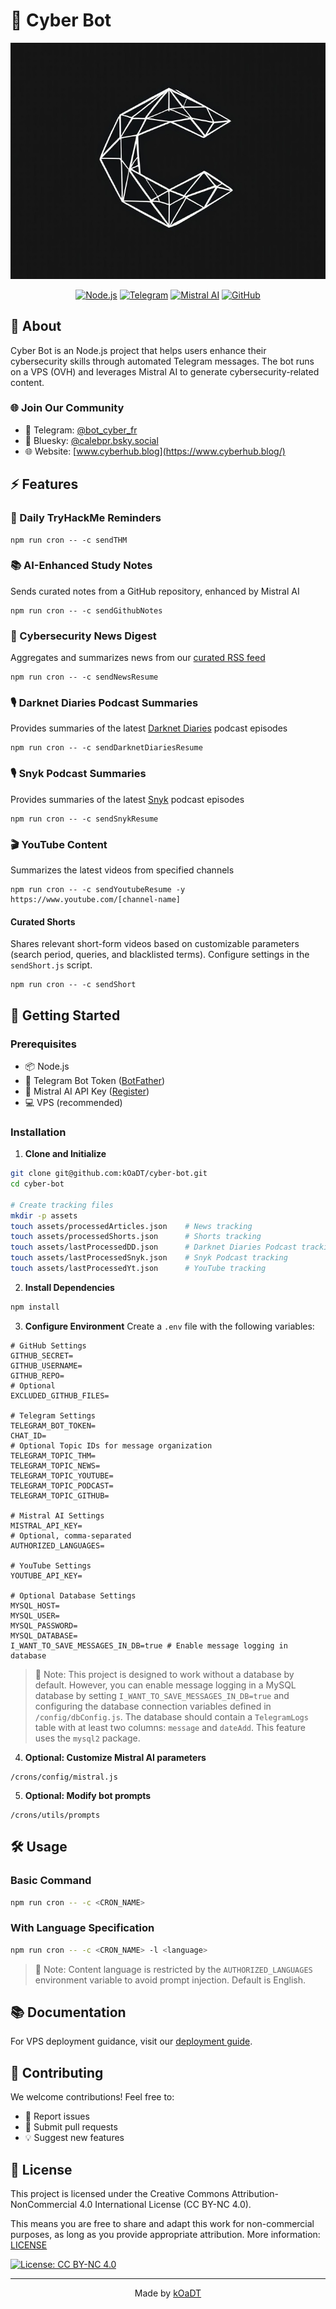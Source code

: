 # 🤖 Cyber Bot

![Logo](./assets/logo.jpg)

<div align="center">

[![Node.js](https://img.shields.io/badge/Node.js-339933?style=for-the-badge&logo=nodedotjs&logoColor=white)](https://nodejs.org/)
[![Telegram](https://img.shields.io/badge/Telegram-2CA5E0?style=for-the-badge&logo=telegram&logoColor=white)](https://t.me/bot_cyber_fr)
[![Mistral AI](https://img.shields.io/badge/Mistral%20AI-5A67D8?style=for-the-badge&logo=ai&logoColor=white)](https://mistral.ai/)
[![GitHub](https://img.shields.io/badge/GitHub-100000?style=for-the-badge&logo=github&logoColor=white)](https://github.com/kOaDT/cyber-bot)

</div>

## 📖 About

Cyber Bot is an Node.js project that helps users enhance their cybersecurity skills through automated Telegram messages. The bot runs on a VPS (OVH) and leverages Mistral AI to generate cybersecurity-related content.

### 🌐 Join Our Community

- 📱 Telegram: [@bot_cyber_fr](https://t.me/bot_cyber_fr)
- 🦋 Bluesky: [@calebpr.bsky.social](https://bsky.app/profile/calebpr.bsky.social)
- 🌐 Website: [www.cyberhub.blog](https://www.cyberhub.blog/)

## ⚡ Features

### 🎯 Daily TryHackMe Reminders

```
npm run cron -- -c sendTHM
```

### 📚 AI-Enhanced Study Notes

Sends curated notes from a GitHub repository, enhanced by Mistral AI

```
npm run cron -- -c sendGithubNotes
```

### 📰 Cybersecurity News Digest

Aggregates and summarizes news from our [curated RSS feed](https://raw.githubusercontent.com/kOaDT/cyber-bot/refs/heads/develop/assets/CyberSecurityRSS.opml)

```
npm run cron -- -c sendNewsResume
```

### 🎙️ Darknet Diaries Podcast Summaries

Provides summaries of the latest [Darknet Diaries](https://darknetdiaries.com/) podcast episodes

```
npm run cron -- -c sendDarknetDiariesResume
```

### 🎙️ Snyk Podcast Summaries

Provides summaries of the latest [Snyk](https://snyk.io/fr/podcasts/the-secure-developer/) podcast episodes

```
npm run cron -- -c sendSnykResume
```

### 🎬 YouTube Content

Summarizes the latest videos from specified channels

```
npm run cron -- -c sendYoutubeResume -y https://www.youtube.com/[channel-name]
```

#### Curated Shorts

Shares relevant short-form videos based on customizable parameters (search period, queries, and blacklisted terms). Configure settings in the `sendShort.js` script.

```
npm run cron -- -c sendShort
```

## 🚀 Getting Started

### Prerequisites

- 📦 Node.js
- 🤖 Telegram Bot Token ([BotFather](https://t.me/BotFather))
- 🧠 Mistral AI API Key ([Register](https://mistral.ai/))
- 💻 VPS (recommended)

### Installation

1. **Clone and Initialize**

```sh
git clone git@github.com:kOaDT/cyber-bot.git
cd cyber-bot

# Create tracking files
mkdir -p assets
touch assets/processedArticles.json    # News tracking
touch assets/processedShorts.json      # Shorts tracking
touch assets/lastProcessedDD.json      # Darknet Diaries Podcast tracking
touch assets/lastProcessedSnyk.json    # Snyk Podcast tracking
touch assets/lastProcessedYt.json      # YouTube tracking
```

2. **Install Dependencies**

```sh
npm install
```

3. **Configure Environment**
   Create a `.env` file with the following variables:

```env
# GitHub Settings
GITHUB_SECRET=
GITHUB_USERNAME=
GITHUB_REPO=
# Optional
EXCLUDED_GITHUB_FILES=

# Telegram Settings
TELEGRAM_BOT_TOKEN=
CHAT_ID=
# Optional Topic IDs for message organization
TELEGRAM_TOPIC_THM=
TELEGRAM_TOPIC_NEWS=
TELEGRAM_TOPIC_YOUTUBE=
TELEGRAM_TOPIC_PODCAST=
TELEGRAM_TOPIC_GITHUB=

# Mistral AI Settings
MISTRAL_API_KEY=
# Optional, comma-separated
AUTHORIZED_LANGUAGES=

# YouTube Settings
YOUTUBE_API_KEY=

# Optional Database Settings
MYSQL_HOST=
MYSQL_USER=
MYSQL_PASSWORD=
MYSQL_DATABASE=
I_WANT_TO_SAVE_MESSAGES_IN_DB=true # Enable message logging in database
```

> 📝 Note: This project is designed to work without a database by default. However, you can enable message logging in a MySQL database by setting `I_WANT_TO_SAVE_MESSAGES_IN_DB=true` and configuring the database connection variables defined in `/config/dbConfig.js`. The database should contain a `TelegramLogs` table with at least two columns: `message` and `dateAdd`. This feature uses the `mysql2` package.

4. **Optional: Customize Mistral AI parameters**

```
/crons/config/mistral.js
```

5. **Optional: Modify bot prompts**

```
/crons/utils/prompts
```

## 🛠️ Usage

### Basic Command

```sh
npm run cron -- -c <CRON_NAME>
```

### With Language Specification

```sh
npm run cron -- -c <CRON_NAME> -l <language>
```

> 📝 Note: Content language is restricted by the `AUTHORIZED_LANGUAGES` environment variable to avoid prompt injection. Default is English.

## 📚 Documentation

For VPS deployment guidance, visit our [deployment guide](https://www.caleb-tech.blog/blog/deploy-your-own-cron-jobs-server-on-a-vps-in-9-simple-steps/).

## 🤝 Contributing

We welcome contributions! Feel free to:

- 🐛 Report issues
- 🔀 Submit pull requests
- 💡 Suggest new features

## 📄 License

This project is licensed under the Creative Commons Attribution-NonCommercial 4.0 International License (CC BY-NC 4.0).

This means you are free to share and adapt this work for non-commercial purposes, as long as you provide appropriate attribution. More information: [LICENSE](./LICENSE)

[![License: CC BY-NC 4.0](https://img.shields.io/badge/License-CC%20BY--NC%204.0-lightgrey.svg)](https://creativecommons.org/licenses/by-nc/4.0/)

---

<div align="center">
Made by <a href="https://github.com/kOaDT">kOaDT</a>
</div>
